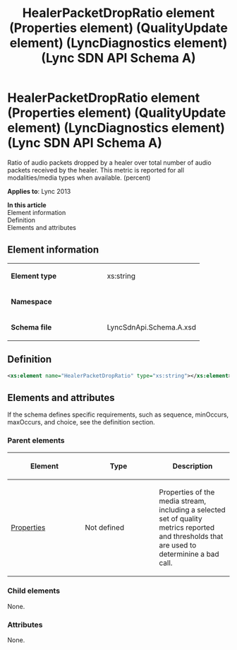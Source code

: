 ﻿---
title: HealerPacketDropRatio element (Properties element) (QualityUpdate element) (LyncDiagnostics element) (Lync SDN API Schema A)
TOCTitle: HealerPacketDropRatio element
ms:assetid: f4cb5b8c-4cb9-25bd-c20b-11d84079399b
ms:mtpsurl: https://msdn.microsoft.com/en-us/library/Dn439214(v=office.15)
ms:contentKeyID: 57260951
ms.date: 07/24/2014
mtps_version: v=office.15
dev_langs:
- xml
---

# HealerPacketDropRatio element (Properties element) (QualityUpdate element) (LyncDiagnostics element) (Lync SDN API Schema A)

Ratio of audio packets dropped by a healer over total number of audio packets received by the healer. This metric is reported for all modalities/media types when available. (percent)


**Applies to**: Lync 2013

**In this article**  
Element information  
Definition  
Elements and attributes  

## Element information

<table>
<colgroup>
<col style="width: 50%" />
<col style="width: 50%" />
</colgroup>
<tbody>
<tr class="odd">
<td><p><strong>Element type</strong></p></td>
<td><p>xs:string</p></td>
</tr>
<tr class="even">
<td><p><strong>Namespace</strong></p></td>
<td><p></p></td>
</tr>
<tr class="odd">
<td><p><strong>Schema file</strong></p></td>
<td><p>LyncSdnApi.Schema.A.xsd</p></td>
</tr>
</tbody>
</table>


## Definition

``` xml
<xs:element name="HealerPacketDropRatio" type="xs:string"></xs:element>
```

## Elements and attributes

If the schema defines specific requirements, such as sequence, minOccurs, maxOccurs, and choice, see the definition section.

### Parent elements

<table>
<colgroup>
<col style="width: 33%" />
<col style="width: 33%" />
<col style="width: 33%" />
</colgroup>
<thead>
<tr class="header">
<th><p>Element</p></th>
<th><p>Type</p></th>
<th><p>Description</p></th>
</tr>
</thead>
<tbody>
<tr class="odd">
<td><p><a href="properties-element-qualityupdate-element-lyncdiagnostics-element-lync-sdn-api-schema-a.md">Properties</a></p></td>
<td><p>Not defined</p></td>
<td><p>Properties of the media stream, including a selected set of quality metrics reported and thresholds that are used to determinine a bad call.</p></td>
</tr>
</tbody>
</table>


### Child elements

None.

### Attributes

None.

